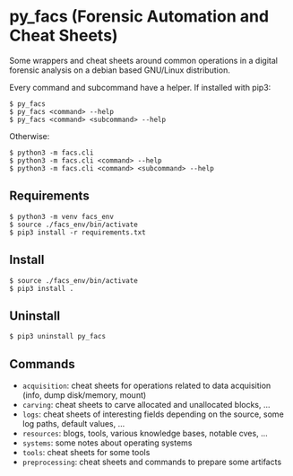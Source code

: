 # py_facs (Forensic Automation and Cheat Sheets)

Some wrappers and cheat sheets around common operations in a digital forensic analysis on a debian based GNU/Linux distribution.  

Every command and subcommand have a helper.
If installed with pip3:
```
$ py_facs
$ py_facs <command> --help
$ py_facs <command> <subcommand> --help
```

Otherwise:
```
$ python3 -m facs.cli
$ python3 -m facs.cli <command> --help
$ python3 -m facs.cli <command> <subcommand> --help
```


## Requirements
```
$ python3 -m venv facs_env
$ source ./facs_env/bin/activate
$ pip3 install -r requirements.txt
```

## Install
```
$ source ./facs_env/bin/activate
$ pip3 install .
```

## Uninstall
```
$ pip3 uninstall py_facs
```

## Commands
- `acquisition`: cheat sheets for operations related to data acquisition (info, dump disk/memory, mount)
- `carving`: cheat sheets to carve allocated and unallocated blocks, ...
- `logs`: cheat sheets of interesting fields depending on the source, some log paths, default values, ...
- `resources`: blogs, tools, various knowledge bases, notable cves, ...
- `systems`: some notes about operating systems
- `tools`: cheat sheets for some tools
- `preprocessing`: cheat sheets and commands to prepare some artifacts

